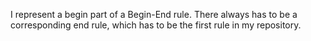I represent a begin part of a Begin-End rule. There always has to be a corresponding end rule, which has to be the first rule in my repository.